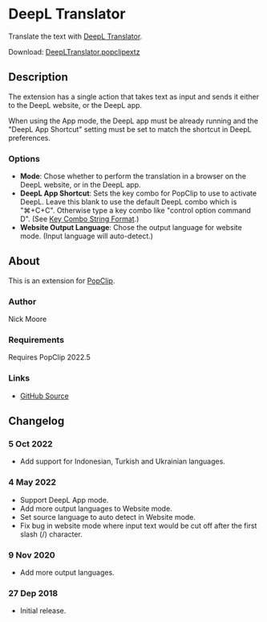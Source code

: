 # DeepL Translator

Translate the text with [DeepL Translator](https://www.deepl.com/translator).

Download: [DeepLTranslator.popclipextz](https://github.com/pilotmoon/PopClip-Extensions/raw/master/extensions/DeepLTranslator.popclipextz)

## Description

The extension has a single action that takes text as input and sends it either to the DeepL website, or the DeepL app.

When using the App mode, the DeepL app must be already running and the "DeepL App Shortcut" setting must be set to match the shortcut in DeepL preferences.

### Options

* **Mode**: Chose whether to perform the translation in a browser on the DeepL website, or in the DeepL app.
* **DeepL App Shortcut**: Sets the key combo for PopClip to use to activate DeepL. Leave this blank to use the default DeepL combo which is "⌘+C+C". Otherwise type a key combo like "control option command D". (See [Key Combo String Format](https://github.com/pilotmoon/PopClip-Extensions#key-combo-string-format).)
* **Website Output Language**: Chose the output language for website mode. (Input language will auto-detect.)

## About

This is an extension for [PopClip](https://pilotmoon.com/popclip/).

### Author

Nick Moore

### Requirements

Requires PopClip 2022.5

### Links

<!-- * [Forum Page](#) -->
* [GitHub Source](https://github.com/pilotmoon/PopClip-Extensions/tree/master/source/DeepLTranslator.popclipext)
  
## Changelog

### 5 Oct 2022

* Add support for Indonesian, Turkish and Ukrainian languages.

### 4 May 2022

* Support DeepL App mode.
* Add more output languages to Website mode.
* Set source language to auto detect in Website mode.
* Fix bug in website mode where input text would be cut off after the first slash (/) character.

### 9 Nov 2020

* Add more output languages.

### 27 Dep 2018

* Initial release.
